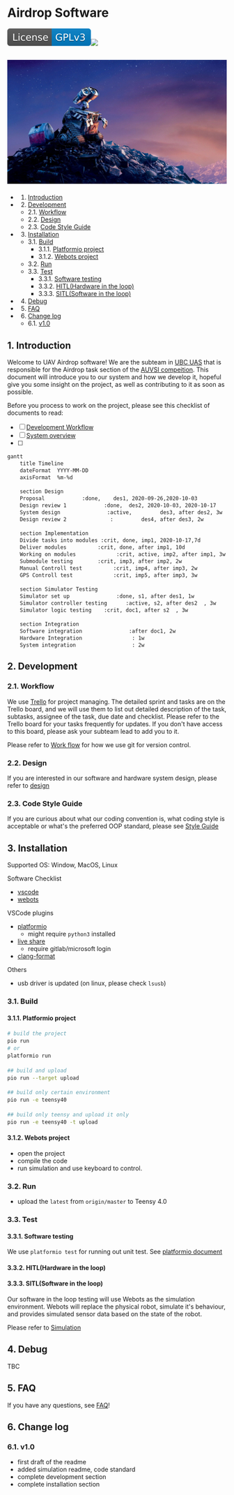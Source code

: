 # Airdrop Software

![License: GPL v3](docs/README.assets/License-GPLv3-blue.svg)![](https://gitlab.com/ubcuasinfo/airdrop-software-2020/badges/master/pipeline.svg)

![Wall-E / 1920x1080 Wallpaper | Wall e, Animated movies, Animation movie](docs/README.assets/051db99b019d8ab861c87ac76c04ed81.jpg)
---

<!-- vscode-markdown-toc -->
* 1. [Introduction](#Introduction)
* 2. [Development](#Development)
	* 2.1. [Workflow](#Workflow)
	* 2.2. [Design](#Design)
	* 2.3. [Code Style Guide](#CodeStyleGuide)
* 3. [Installation](#Installation)
	* 3.1. [Build](#Build)
		* 3.1.1. [Platformio project](#Platformioproject)
		* 3.1.2. [Webots project](#Webotsproject)
	* 3.2. [Run](#Run)
	* 3.3. [Test](#Test)
		* 3.3.1. [Software testing](#Softwaretesting)
		* 3.3.2. [HITL(Hardware in the loop)](#HITLHardwareintheloop)
		* 3.3.3. [SITL(Software in the loop)](#SITLSoftwareintheloop)
* 4. [Debug](#Debug)
* 5. [FAQ](#FAQ)
* 6. [Change log](#Changelog)
	* 6.1. [v1.0](#v1.0)

<!-- vscode-markdown-toc-config
	numbering=true
	autoSave=true
	/vscode-markdown-toc-config -->
<!-- /vscode-markdown-toc -->


##  1. <a name='Introduction'></a>Introduction

Welcome to UAV Airdrop software! We are the subteam in [UBC UAS](www.ubcuas.com) that is responsible for the Airdrop task section of the [AUVSI compeition](https://www.auvsi-suas.org/). This document will introduce you to our system and how we develop it, hopeful give you some insight on the project, as well as contributing to it as soon as possible.  

Before you process to work on the project, please see this checklist of documents to read:
  - [ ] [Development Workflow](docs/WORK_FLOW.md)
  - [ ] [System overview](docs/DESIGN.md)
  - [ ] 
```mermaid
gantt
    title Timeline
    dateFormat  YYYY-MM-DD
	axisFormat  %m-%d

    section Design
    Proposal            :done,    des1, 2020-09-26,2020-10-03
    Design review 1            :done,  des2, 2020-10-03, 2020-10-17
    System design               :active,         des3, after des2, 3w
    Design review 2              :         des4, after des3, 2w

    section Implementation
    Divide tasks into modules :crit, done, imp1, 2020-10-17,7d
    Deliver modules          :crit, done, after imp1, 10d
    Working on modules             :crit, active, imp2, after imp1, 3w
   	Submodule testing        :crit, imp3, after imp2, 2w
    Manual Controll test          :crit, imp4, after imp3, 2w
    GPS Controll test             :crit, imp5, after imp3, 3w

    section Simulator Testing
    Simulator set up               :done, s1, after des1, 1w
    Simulator controller testing      :active, s2, after des2  , 3w
    Simulator logic testing    :crit, doc1, after s2  , 3w

    section Integration
    Software integration               :after doc1, 2w
    Hardware Integration				: 1w
	System integration					: 2w
```

##  2. <a name='Development'></a>Development 

###  2.1. <a name='Workflow'></a>Workflow

We use [Trello](https://trello.com/b/pWR6ylrp) for project managing. The detailed sprint and tasks are on the Trello board, and we will use them to list out detailed description of the task, subtasks, assignee of the task, due date and checklist. Please refer to the Trello board for your tasks frequently for updates. If you don't have access to this board, please ask your subteam lead to add you to it. 

Please refer to [Work flow](docs/WORK_FLOW.md) for how we use git for version control. 

###  2.2. <a name='Design'></a>Design

If you are interested in our software and hardware system design, please refer to [design](docs/DESIGN.md)

###  2.3. <a name='CodeStyleGuide'></a>Code Style Guide

If you are curious about what our coding convention is, what coding style is acceptable or what's the preferred OOP standard, please see [Style Guide](docs/CODE_STANDARD.md)

##  3. <a name='Installation'></a>Installation

Supported OS: Window, MacOS, Linux

Software Checklist

- [vscode](https://code.visualstudio.com/download)
- [webots](https://www.cyberbotics.com/)

VSCode plugins
- [platformio](https://platformio.org/platformio-ide)
  - might require `python3` installed
- [live share](https://visualstudio.microsoft.com/services/live-share/)
  - require gitlab/microsoft login
- [clang-format](https://marketplace.visualstudio.com/items?itemName=xaver.clang-format)

Others
- usb driver is updated (on linux, please check `lsusb`)

###  3.1. <a name='Build'></a>Build

####  3.1.1. <a name='Platformioproject'></a>Platformio project

```bash
# build the project
pio run
# or
platformio run

## build and upload
pio run --target upload

## build only certain environment
pio run -e teensy40

## build only teensy and upload it only
pio run -e teensy40 -t upload
```

####  3.1.2. <a name='Webotsproject'></a>Webots project

- open the project
- compile the code
- run simulation and use keyboard to control.

###  3.2. <a name='Run'></a>Run

- upload the `latest` from `origin/master` to Teensy 4.0


###  3.3. <a name='Test'></a>Test

####  3.3.1. <a name='Softwaretesting'></a>Software testing

We use `platformio test` for running out unit test. See [platformio document](https://docs.platformio.org/en/latest/plus/unit-testing.html)

####  3.3.2. <a name='HITLHardwareintheloop'></a>HITL(Hardware in the loop)

####  3.3.3. <a name='SITLSoftwareintheloop'></a>SITL(Software in the loop)

Our software in the loop testing will use Webots as the simulation environment. Webots will replace the physical robot, simulate it's behaviour, and provides simulated sensor data based on the state of the robot. 

Please refer to [Simulation](simulation/walle/README.md)



##  4. <a name='Debug'></a>Debug

TBC



##  5. <a name='FAQ'></a>FAQ

If you have any questions, see [FAQ](docs/FAQ.md)!



##  6. <a name='Changelog'></a>Change log

###  6.1. <a name='v1.0'></a>v1.0 

- first draft of the readme
- added simulation readme, code standard
- complete development section
- complete installation section



